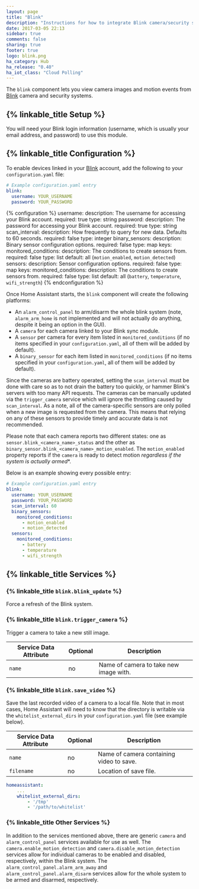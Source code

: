 ```yaml
---
layout: page
title: "Blink"
description: "Instructions for how to integrate Blink camera/security system within Home Assistant."
date: 2017-03-05 22:13
sidebar: true
comments: false
sharing: true
footer: true
logo: blink.png
ha_category: Hub
ha_release: "0.40"
ha_iot_class: "Cloud Polling"
---
```


The `blink` component lets you view camera images and motion events from [Blink](http://blinkforhome.com) camera and security systems.

## {% linkable_title Setup %}

You will need your Blink login information (username, which is usually your email address, and password) to use this module.

## {% linkable_title Configuration %}

To enable devices linked in your [Blink](https://blinkforhome.com) account, add the following to your `configuration.yaml` file:

```yaml
# Example configuration.yaml entry
blink:
  username: YOUR_USERNAME
  password: YOUR_PASSWORD
```

{% configuration %}
username:
  description: The username for accessing your Blink account.
  required: true
  type: string
password:
  description: The password for accessing your Blink account.
  required: true
  type: string
scan_interval:
  description: How frequently to query for new data. Defaults to 60 seconds.
  required: false
  type: integer
binary_sensors:
  description: Binary sensor configuration options.
  required: false
  type: map
  keys:
   monitored_conditions:
     description: The conditions to create sensors from.
     required: false
     type: list
     default: all (`motion_enabled`, `motion_detected`)
sensors:
  description: Sensor configuration options.
  required: false
  type: map
  keys:
    monitored_conditions:
      description: The conditions to create sensors from.
      required: false
      type: list
      default: all (`battery`, `temperature`, `wifi_strength`)
{% endconfiguration %}

Once Home Assistant starts, the `blink` component will create the following platforms:

- An `alarm_control_panel` to arm/disarm the whole blink system (note, `alarm_arm_home` is not implemented and will not actually do anything, despite it being an option in the GUI).
- A `camera` for each camera linked to your Blink sync module.
- A `sensor` per camera for every item listed in `monitored_conditions` (if no items specified in your `configuration.yaml`, all of them will be added by default).
- A `binary_sensor` for each item listed in `monitored_conditions` (if no items specified in your `configuration.yaml`, all of them will be added by default).

Since the cameras are battery operated, setting the `scan_interval` must be done with care so as to not drain the battery too quickly, or hammer Blink's servers with too many API requests.  The cameras can be manually updated via the `trigger_camera` service which will ignore the throttling caused by `scan_interval`.  As a note, all of the camera-specific sensors are only polled when a new image is requested from the camera. This means that relying on any of these sensors to provide timely and accurate data is not recommended.

Please note that each camera reports two different states: one as `sensor.blink_<camera_name>_status` and the other as `binary_sensor.blink_<camera_name>_motion_enabled`. The `motion_enabled` property reports if the `camera` is ready to detect motion *regardless if the system is actually armed**.

Below is an example showing every possible entry:

```yaml
# Example configuration.yaml entry
blink:
  username: YOUR_USERNAME
  password: YOUR_PASSWORD
  scan_interval: 60
  binary_sensors:
    monitored_conditions:
      - motion_enabled
      - motion_detected
  sensors:
    monitored_conditions:
      - battery
      - temperature
      - wifi_strength
```

## {% linkable_title Services %}

### {% linkable_title `blink.blink_update` %}

Force a refresh of the Blink system.

### {% linkable_title `blink.trigger_camera` %}

Trigger a camera to take a new still image.

| Service Data Attribute | Optional | Description                            |
|------------------------|----------|----------------------------------------|
| `name`                 |     no   | Name of camera to take new image with. |

### {% linkable_title `blink.save_video` %}

Save the last recorded video of a camera to a local file. Note that in most cases, Home Assistant will need to know that the directory is writable via the `whitelist_external_dirs` in your `configuration.yaml` file (see example below).

| Service Data Attribute | Optional | Description                              |
|------------------------|----------|------------------------------------------|
| `name`                 |    no    | Name of camera containing video to save. |
| `filename`             |    no    | Location of save file.                   |


```yaml
homeassistant:
    ...
    whitelist_external_dirs:
        - '/tmp'
        - '/path/to/whitelist'
```

### {% linkable_title Other Services %}

In addition to the services mentioned above, there are generic `camera` and `alarm_control_panel` services available for use as well. The `camera.enable_motion_detection` and `camera.disable_motion_detection` services allow for individual cameras to be enabled and disabled, respectively, within the Blink system. The `alarm_control_panel.alarm_arm_away` and `alarm_control_panel.alarm_disarm` services allow for the whole system to be armed and disarmed, respectively. 
